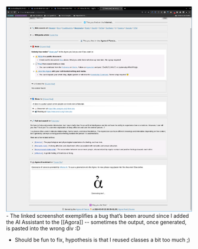 ![](2024-03-10T18:49:23,436855554+01:00.png)- The linked screenshot exemplifies a bug that’s been around since I added the AI Assistant to the [[Agora]] -- sometimes the output, once generated, is pasted into the wrong div :D
  - Should be fun to fix, hypothesis is that I reused classes a bit too much ;)